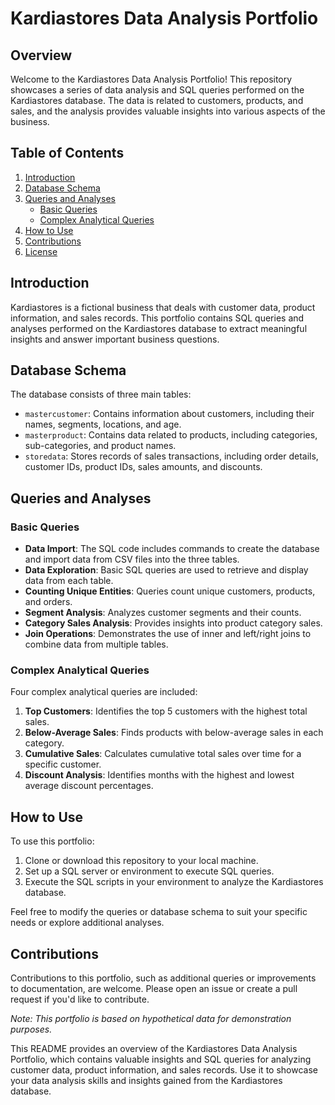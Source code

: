 
# Kardiastores Data Analysis Portfolio

## Overview

Welcome to the Kardiastores Data Analysis Portfolio! This repository showcases a series of data analysis and SQL queries performed on the Kardiastores database. The data is related to customers, products, and sales, and the analysis provides valuable insights into various aspects of the business.

## Table of Contents

1. [Introduction](#introduction)
2. [Database Schema](#database-schema)
3. [Queries and Analyses](#queries-and-analyses)
   - [Basic Queries](#basic-queries)
   - [Complex Analytical Queries](#complex-analytical-queries)
4. [How to Use](#how-to-use)
5. [Contributions](#contributions)
6. [License](#license)

## Introduction

Kardiastores is a fictional business that deals with customer data, product information, and sales records. This portfolio contains SQL queries and analyses performed on the Kardiastores database to extract meaningful insights and answer important business questions.

## Database Schema

The database consists of three main tables:

- `mastercustomer`: Contains information about customers, including their names, segments, locations, and age.
- `masterproduct`: Contains data related to products, including categories, sub-categories, and product names.
- `storedata`: Stores records of sales transactions, including order details, customer IDs, product IDs, sales amounts, and discounts.

## Queries and Analyses

### Basic Queries

- **Data Import**: The SQL code includes commands to create the database and import data from CSV files into the three tables.
- **Data Exploration**: Basic SQL queries are used to retrieve and display data from each table.
- **Counting Unique Entities**: Queries count unique customers, products, and orders.
- **Segment Analysis**: Analyzes customer segments and their counts.
- **Category Sales Analysis**: Provides insights into product category sales.
- **Join Operations**: Demonstrates the use of inner and left/right joins to combine data from multiple tables.

### Complex Analytical Queries

Four complex analytical queries are included:

1. **Top Customers**: Identifies the top 5 customers with the highest total sales.
2. **Below-Average Sales**: Finds products with below-average sales in each category.
3. **Cumulative Sales**: Calculates cumulative total sales over time for a specific customer.
4. **Discount Analysis**: Identifies months with the highest and lowest average discount percentages.

## How to Use

To use this portfolio:

1. Clone or download this repository to your local machine.
2. Set up a SQL server or environment to execute SQL queries.
3. Execute the SQL scripts in your environment to analyze the Kardiastores database.

Feel free to modify the queries or database schema to suit your specific needs or explore additional analyses.

## Contributions

Contributions to this portfolio, such as additional queries or improvements to documentation, are welcome. Please open an issue or create a pull request if you'd like to contribute.

*Note: This portfolio is based on hypothetical data for demonstration purposes.*

This README provides an overview of the Kardiastores Data Analysis Portfolio, which contains valuable insights and SQL queries for analyzing customer data, product information, and sales records. Use it to showcase your data analysis skills and insights gained from the Kardiastores database.
